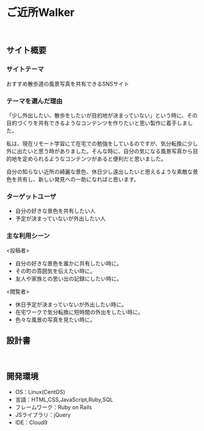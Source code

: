 # ご近所Walker
​
## サイト概要
### サイトテーマ
おすすめ散歩道の風景写真を共有できるSNSサイト
​
### テーマを選んだ理由
「少し外出したい、散歩をしたいが目的地が決まっていない」という時に、その目的づくりを共有できるようなコンテンツを作りたいと思い製作に着手しました。

私は、現在リモート学習にて在宅での勉強をしているのですが、気分転換に少し外に出たいと思う時がありました。そんな時に、自分の気になる風景写真から目的地を定められるようなコンテンツがあると便利だと思いました。

自分の知らない近所の綺麗な景色、休日少し遠出したいと思えるような素敵な景色を共有し、新しい発見への一助になればと思います。
​
### ターゲットユーザ
 - 自分の好きな景色を共有したい人
 - 予定が決まっていないが外出したい人
​
### 主な利用シーン
<投稿者>
 - 自分の好きな景色を誰かに共有したい時に。
 - その町の雰囲気を伝えたい時に。
 - 友人や家族との思い出の記録にしたい時に。

<閲覧者>
 - 休日予定が決まっていないが外出したい時に。
 - 在宅ワークで気分転換に短時間の外出をしたい時に。
 - 色々な風景の写真を見たい時に。
​
## 設計書
<!--テーマを設定・提出する時点では不要です-->
​
## 開発環境
- OS：Linux(CentOS)
- 言語：HTML,CSS,JavaScript,Ruby,SQL
- フレームワーク：Ruby on Rails
- JSライブラリ：jQuery
- IDE：Cloud9

